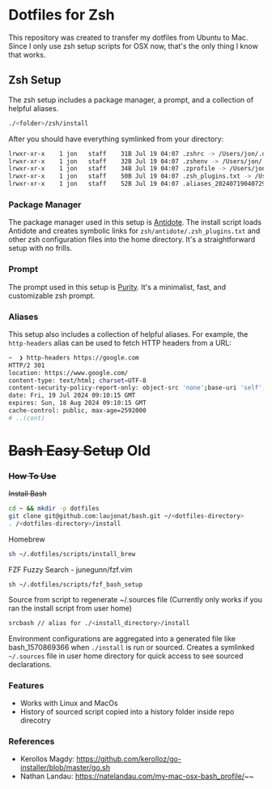 # Dotfiles for Zsh

This repository was created to transfer my dotfiles from Ubuntu to Mac. Since I only use zsh setup scripts for OSX now, that's the only thing I know that works.

## Zsh Setup

The zsh setup includes a package manager, a prompt, and a collection of helpful aliases.

```bash
./<folder>/zsh/install
```

After you should have everything symlinked from your directory:

```bash
lrwxr-xr-x    1 jon   staff    31B Jul 19 04:07 .zshrc -> /Users/jon/.dotfiles/zsh/.zshrc
lrwxr-xr-x    1 jon   staff    32B Jul 19 04:07 .zshenv -> /Users/jon/.dotfiles/zsh/.zshenv
lrwxr-xr-x    1 jon   staff    34B Jul 19 04:07 .zprofile -> /Users/jon/.dotfiles/zsh/.zprofile
lrwxr-xr-x    1 jon   staff    50B Jul 19 04:07 .zsh_plugins.txt -> /Users/jon/.dotfiles/zsh/antidote/.zsh_plugins.txt
lrwxr-xr-x    1 jon   staff    52B Jul 19 04:07 .aliases_20240719040729 -> /Users/jon/.dotfiles/aliases/.aliases_20240719040729
```

### Package Manager

The package manager used in this setup is [Antidote](https://getantidote.github.io/). The install script loads Antidote and creates symbolic links for `zsh/antidote/.zsh_plugins.txt` and other zsh configuration files into the home directory. It's a straightforward setup with no frills.

### Prompt

The prompt used in this setup is [Purity](https://github.com/therealklanni/purity). It's a minimalist, fast, and customizable zsh prompt.

### Aliases

This setup also includes a collection of helpful aliases. For example, the `http-headers` alias can be used to fetch HTTP headers from a URL:

```bash
~  ❯ http-headers https://google.com    
HTTP/2 301 
location: https://www.google.com/
content-type: text/html; charset=UTF-8
content-security-policy-report-only: object-src 'none';base-uri 'self';script-src 'nonce-66u9QvbcxRfyDMkkd24--g' 'strict-dynamic' 'report-sample' 'unsafe-eval' 'unsafe-inline' https: http:;report-uri https://csp.withgoogle.com/csp/gws/other-hp
date: Fri, 19 Jul 2024 09:10:15 GMT
expires: Sun, 18 Aug 2024 09:10:15 GMT
cache-control: public, max-age=2592000
# ..(cont)
```

# ~~Bash Easy Setup~~ Old

### ~~How To Use~~

~~Install Bash~~

```sh
cd ~ && mkdir -p dotfiles
git clone git@github.com:laujonat/bash.git ~/<dotfiles-directory>
. /<dotfiles-directory>/install
```

Homebrew

```sh
sh ~/.dotfiles/scripts/install_brew
```

FZF Fuzzy Search - junegunn/fzf.vim

```
sh ~/.dotfiles/scripts/fzf_bash_setup
```

Source from script to regenerate ~/.sources file (Currently only works if you ran the install script from user home)

```sh
srcbash // alias for ./<install_directory>/install
```

Environment configurations are aggregated into a generated file like bash_1570869366 when `./install` is run or sourced.
Creates a symlinked `~/.sources` file in user home directory for quick access to see sourced declarations.

### Features

- Works with Linux and MacOs
- History of sourced script copied into a history folder inside repo direcotry

### References

- Kerollos Magdy: <https://github.com/kerolloz/go-installer/blob/master/go.sh>
- Nathan Landau: <https://natelandau.com/my-mac-osx-bash_profile/>~~
